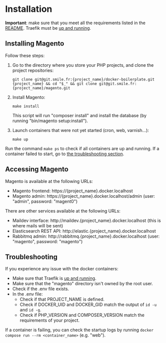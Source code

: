 # Installation

**Important**: make sure that you meet all the requirements listed in the [README](../README.md).
Traefik must be [up and running](https://git.smile.fr/docker/traefik#usage).

## Installing Magento

Follow these steps:

1. Go to the directory where you store your PHP projects, and clone the project repositories:

   ```
   git clone git@git.smile.fr:{project_name}/docker-boilerplate.git {project_name} && cd "$_" && git clone git@git.smile.fr:{project_name}/magento.git
   ```

2. Install Magento:

   ```
   make install
   ```

   This script will run "composer install" and install the database (by running "bin/magento setup:install").

3. Launch containers that were not yet started (cron, web, varnish...):

   ```
   make up
   ```

Run the command `make ps` to check if all containers are up and running.
If a container failed to start, go to [the troubleshooting section](#troubleshooting).

## Accessing Magento

Magento is available at the following URLs:

- Magento frontend: https://{project_name}.docker.localhost
- Magento admin: https://{project_name}.docker.localhost/admin (user: "admin", password: "magent0")

There are other services available at the following URLs:

- Maildev interface: http://maildev.{project_name}.docker.localhost (this is where mails will be sent)
- Elasticsearch REST API: http://elastic.{project_name}.docker.localhost
- Rabbitmq admin: http://rabbitmq.{project_name}.docker.localhost (user: "magento", password: "magento")

## Troubleshooting

If you experience any issue with the docker containers:

- Make sure that Traefik is [up and running](https://git.smile.fr/docker/traefik#usage).
- Make sure that the "magento" directory isn't owned by the root user.
- Check if the .env file exists.
- In the .env file:
   - Check if that PROJECT_NAME is defined.
   - Check if DOCKER_UID and DOCKER_GID match the output of `id -u` and `id -g`.
   - Check if PHP_VERSION and COMPOSER_VERSION match the requirements of your project.

If a container is failing, you can check the startup logs by running `docker compose run --rm <container_name>` (e.g. "web").
